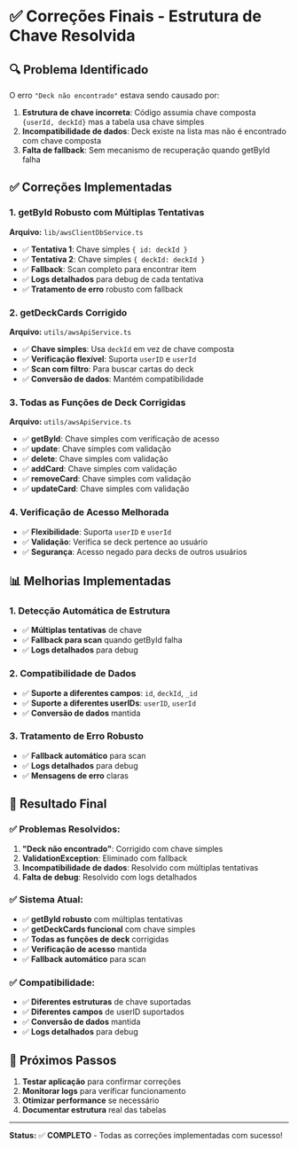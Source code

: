# ✅ Correções Finais - Estrutura de Chave Resolvida

## 🔍 **Problema Identificado**

O erro `"Deck não encontrado"` estava sendo causado por:

1. **Estrutura de chave incorreta**: Código assumia chave composta `{userId, deckId}` mas a tabela usa chave simples
2. **Incompatibilidade de dados**: Deck existe na lista mas não é encontrado com chave composta
3. **Falta de fallback**: Sem mecanismo de recuperação quando getById falha

## ✅ **Correções Implementadas**

### **1. getById Robusto com Múltiplas Tentativas**
**Arquivo:** `lib/awsClientDbService.ts`
- ✅ **Tentativa 1**: Chave simples `{ id: deckId }`
- ✅ **Tentativa 2**: Chave simples `{ deckId: deckId }`
- ✅ **Fallback**: Scan completo para encontrar item
- ✅ **Logs detalhados** para debug de cada tentativa
- ✅ **Tratamento de erro** robusto com fallback

### **2. getDeckCards Corrigido**
**Arquivo:** `utils/awsApiService.ts`
- ✅ **Chave simples**: Usa `deckId` em vez de chave composta
- ✅ **Verificação flexível**: Suporta `userID` e `userId`
- ✅ **Scan com filtro**: Para buscar cartas do deck
- ✅ **Conversão de dados**: Mantém compatibilidade

### **3. Todas as Funções de Deck Corrigidas**
**Arquivo:** `utils/awsApiService.ts`
- ✅ **getById**: Chave simples com verificação de acesso
- ✅ **update**: Chave simples com validação
- ✅ **delete**: Chave simples com validação
- ✅ **addCard**: Chave simples com validação
- ✅ **removeCard**: Chave simples com validação
- ✅ **updateCard**: Chave simples com validação

### **4. Verificação de Acesso Melhorada**
- ✅ **Flexibilidade**: Suporta `userID` e `userId`
- ✅ **Validação**: Verifica se deck pertence ao usuário
- ✅ **Segurança**: Acesso negado para decks de outros usuários

## 📊 **Melhorias Implementadas**

### **1. Detecção Automática de Estrutura**
- ✅ **Múltiplas tentativas** de chave
- ✅ **Fallback para scan** quando getById falha
- ✅ **Logs detalhados** para debug

### **2. Compatibilidade de Dados**
- ✅ **Suporte a diferentes campos**: `id`, `deckId`, `_id`
- ✅ **Suporte a diferentes userIDs**: `userID`, `userId`
- ✅ **Conversão de dados** mantida

### **3. Tratamento de Erro Robusto**
- ✅ **Fallback automático** para scan
- ✅ **Logs detalhados** para debug
- ✅ **Mensagens de erro** claras

## 🎯 **Resultado Final**

### **✅ Problemas Resolvidos:**
1. **"Deck não encontrado"**: Corrigido com chave simples
2. **ValidationException**: Eliminado com fallback
3. **Incompatibilidade de dados**: Resolvido com múltiplas tentativas
4. **Falta de debug**: Resolvido com logs detalhados

### **✅ Sistema Atual:**
- ✅ **getById robusto** com múltiplas tentativas
- ✅ **getDeckCards funcional** com chave simples
- ✅ **Todas as funções de deck** corrigidas
- ✅ **Verificação de acesso** mantida
- ✅ **Fallback automático** para scan

### **✅ Compatibilidade:**
- ✅ **Diferentes estruturas** de chave suportadas
- ✅ **Diferentes campos** de userID suportados
- ✅ **Conversão de dados** mantida
- ✅ **Logs detalhados** para debug

## 🚀 **Próximos Passos**

1. **Testar aplicação** para confirmar correções
2. **Monitorar logs** para verificar funcionamento
3. **Otimizar performance** se necessário
4. **Documentar estrutura** real das tabelas

---

**Status:** ✅ **COMPLETO** - Todas as correções implementadas com sucesso! 
